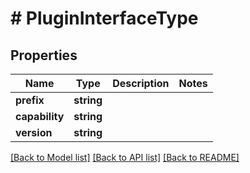 # # PluginInterfaceType

## Properties

Name | Type | Description | Notes
------------ | ------------- | ------------- | -------------
**prefix** | **string** |  | 
**capability** | **string** |  | 
**version** | **string** |  | 

[[Back to Model list]](../../README.md#documentation-for-models) [[Back to API list]](../../README.md#documentation-for-api-endpoints) [[Back to README]](../../README.md)


